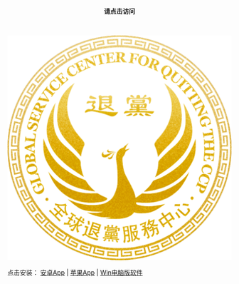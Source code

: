 <p align="center"><b>请点击访问</b></p>
</br>
<div style="width:100%;"><p align="center"><a href="https://td1992.site/"><img src="https://github.com/JohnChen201502/TD/blob/main/td-logo.png?raw=true"/></a></p></div>
<p>点击安装：
<a href="https://www.td1992.site/wp-content/uploads/2022/09/%E3%80%90%E5%85%A8%E7%90%83%E9%80%80%E5%85%9A%E6%9C%8D%E5%8A%A1%E4%B8%AD%E5%BF%83%E3%80%91%E5%AE%89%E5%8D%93%E7%89%881.0.apk">安卓App</a> | <a href="https://www.td1992.site/wp-content/uploads/2022/10/webclip-tuidang/install.html">苹果App</a> | <a href="https://www.td1992.site/wp-content/uploads/2022/09/%E3%80%90%E5%85%A8%E7%90%83%E9%80%80%E5%85%9A%E6%9C%8D%E5%8A%A1%E4%B8%AD%E5%BF%83%E3%80%91PC%E7%89%88.zip">Win电脑版软件</a>
</p>
